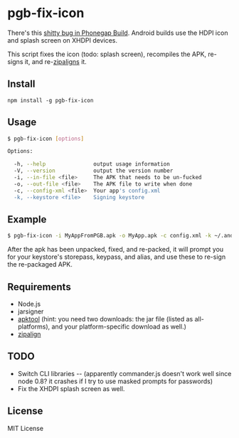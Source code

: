 # pgb-fix-icon

There's this [shitty bug in Phonegap Build][bug]. Android builds use the HDPI icon and splash screen on XHDPI devices.

This script fixes the icon (todo: splash screen), recompiles the APK, re-signs it, and re-[zipaligns][za] it.

## Install

    npm install -g pgb-fix-icon

## Usage

```bash
$ pgb-fix-icon [options]

Options:

  -h, --help               output usage information
  -V, --version            output the version number
  -i, --in-file <file>     The APK that needs to be un-fucked
  -o, --out-file <file>    The APK file to write when done
  -c, --config-xml <file>  Your app's config.xml
  -k, --keystore <file>    Signing keystore
```

## Example

```bash
$ pgb-fix-icon -i MyAppFromPGB.apk -o MyApp.apk -c config.xml -k ~/.android/MyCompany.keystore
```

After the apk has been unpacked, fixed, and re-packed, it will prompt you for your keystore's storepass, keypass, and alias, and use these to re-sign the re-packaged APK.

## Requirements

* Node.js
* jarsigner
* [apktool][apktool] (hint: you need two downloads: the jar file (listed as all-platforms), and your platform-specific download as well.)
* [zipalign][za]

## TODO

* Switch CLI libraries -- (apparently commander.js doesn't work well since node 0.8? it crashes if I try to use masked prompts for passwords)
* Fix the XHDPI splash screen as well.

## License

MIT License


[bug]: https://github.com/phonegap/build/issues/9
[za]: http://developer.android.com/tools/help/zipalign.html
[apktool]: https://code.google.com/p/android-apktool/